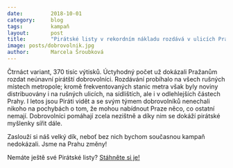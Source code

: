 ```yaml
---
date:         2018-10-01
category:     blog
tags:         kampaň
layout:       post
title:        "Pirátské listy v rekordním nákladu rozdává v ulicích Prahy dosud největší počet dobrovolníků"
image: posts/dobrovolnik.jpg
author:       Marcela Šroubková
---
```


Čtrnáct variant, 370 tisíc výtisků. Úctyhodný počet už dokázali Pražanům rozdat neúnavní pirátští dobrovolníci. Rozdávání probíhalo na všech rušných místech metropole; kromě frekventovaných stanic metra však byly noviny distribuovány i na rušných ulicích, na sídlištích, ale i v odlehlejších částech Prahy. I letos jsou Piráti vidět a se svým týmem dobrovolníků nenechali nikoho na pochybách o tom, že mohou nabídnout Praze něco, co ostatní nemají. Dobrovolníci pomáhají zcela nezištně a díky nim se dokáží pirátské myšlenky sířit dále. 

Zaslouží si náš velký dík, neboť bez nich bychom současnou kampaň nedokázali. Jsme na Prahu změny!

Nemáte ještě své Pirátské listy? [Stáhněte si je!](https://praha.pirati.cz/download/)

